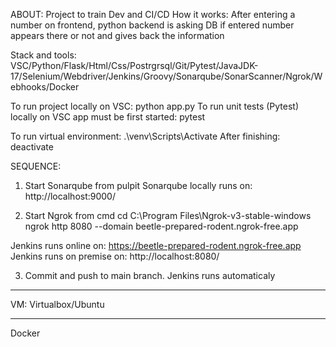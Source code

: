 ABOUT: Project to train Dev and CI/CD
How it works: After entering a number on frontend, python backend is asking DB if entered number appears there or not and gives back the information

Stack and tools: VSC/Python/Flask/Html/Css/Postrgrsql/Git/Pytest/JavaJDK-17/Selenium/Webdriver/Jenkins/Groovy/Sonarqube/SonarScanner/Ngrok/Webhooks/Docker

To run project locally on VSC: python app.py
To run unit tests (Pytest) locally on VSC app must be first started: pytest 

To run virtual environment: .\venv\Scripts\Activate
After finishing: deactivate

SEQUENCE: 

1. Start Sonarqube from pulpit
Sonarqube locally runs on:  http://localhost:9000/

2. Start Ngrok from cmd 
cd C:\Program Files\Ngrok-v3-stable-windows
ngrok http 8080 --domain beetle-prepared-rodent.ngrok-free.app

Jenkins runs online on: https://beetle-prepared-rodent.ngrok-free.app
Jenkins runs on premise on: http://localhost:8080/


3. Commit and push to main branch. Jenkins runs automaticaly 



---------------------------------------------------------------------------------------------------------------------------------------------------------------

VM: Virtualbox/Ubuntu

------------------------------------------------------------------------------------------------------------------------------------------------
Docker
